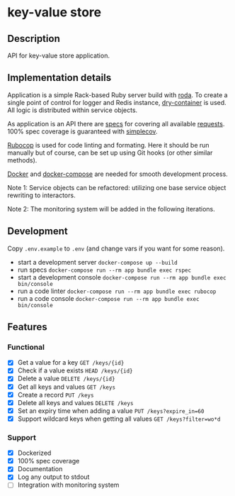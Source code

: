 # key-value store

## Description

API for key-value store application.

## Implementation details

Application is a simple Rack-based Ruby server build with [roda](https://github.com/jeremyevans/roda). To create a single point of control for logger and Redis instance, [dry-container](https://github.com/dry-rb/dry-container) is used. All logic is distributed within service objects.

As application is an API there are [specs](https://rspec.info) for covering all available [requests](https://github.com/rack-test/rack-test). 100% spec coverage is guaranteed with [simplecov](https://github.com/colszowka/simplecov).

[Rubocop](https://github.com/rubocop-hq/rubocop) is used for code linting and formating. Here it should be run manually but of course, can be set up using Git hooks (or other similar methods).

[Docker](https://www.docker.com) and [docker-compose](https://docs.docker.com/compose/) are needed for smooth development process.

Note 1: Service objects can be refactored:
utilizing one base service object
rewriting to interactors.

Note 2: The monitoring system will be added in the following iterations.

## Development

Copy `.env.example` to `.env` (and change vars if you want for some reason).

- start a development server `docker-compose up --build`
- run specs `docker-compose run --rm app bundle exec rspec`
- start a development console `docker-compose run --rm app bundle exec bin/console`
- run a code linter `docker-compose run --rm app bundle exec rubocop`
- run a code console `docker-compose run --rm app bundle exec bin/console`

## Features

### Functional

- [x] Get a value for a key `GET /keys/{id}`
- [x] Check if a value exists `HEAD /keys/{id}`
- [x] Delete a value `DELETE /keys/{id}`
- [x] Get all keys and values `GET /keys`
- [x] Create a record `PUT /keys`
- [x] Delete all keys and values `DELETE /keys`
- [x] Set an expiry time when adding a value `PUT /keys?expire_in=60`
- [x] Support wildcard keys when getting all values `GET /keys?filter=wo*d`

### Support

- [x] Dockerized
- [x] 100% spec coverage
- [x] Documentation
- [x] Log any output to stdout
- [ ] Integration with monitoring system
